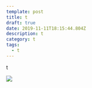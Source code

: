 ```yaml
---
template: post
title: t
draft: true
date: 2019-11-11T18:15:44.804Z
description: t
category: t
tags:
  - t
---
```

t

![](/media/screen-shot-2019-11-05-at-18.03.10.png)
